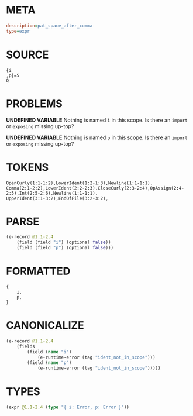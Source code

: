 # META
~~~ini
description=pat_space_after_comma
type=expr
~~~
# SOURCE
~~~roc
{i
,p}=5
Q
~~~
# PROBLEMS
**UNDEFINED VARIABLE**
Nothing is named `i` in this scope.
Is there an `import` or `exposing` missing up-top?

**UNDEFINED VARIABLE**
Nothing is named `p` in this scope.
Is there an `import` or `exposing` missing up-top?

# TOKENS
~~~zig
OpenCurly(1:1-1:2),LowerIdent(1:2-1:3),Newline(1:1-1:1),
Comma(2:1-2:2),LowerIdent(2:2-2:3),CloseCurly(2:3-2:4),OpAssign(2:4-2:5),Int(2:5-2:6),Newline(1:1-1:1),
UpperIdent(3:1-3:2),EndOfFile(3:2-3:2),
~~~
# PARSE
~~~clojure
(e-record @1.1-2.4
	(field (field "i") (optional false))
	(field (field "p") (optional false)))
~~~
# FORMATTED
~~~roc
{
	i,
	p,
}
~~~
# CANONICALIZE
~~~clojure
(e-record @1.1-2.4
	(fields
		(field (name "i")
			(e-runtime-error (tag "ident_not_in_scope")))
		(field (name "p")
			(e-runtime-error (tag "ident_not_in_scope")))))
~~~
# TYPES
~~~clojure
(expr @1.1-2.4 (type "{ i: Error, p: Error }"))
~~~
